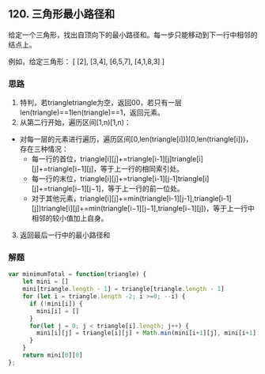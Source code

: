 ## 120. 三角形最小路径和
给定一个三角形，找出自顶向下的最小路径和。每一步只能移动到下一行中相邻的结点上。

例如，给定三角形：
[
     [2],
    [3,4],
   [6,5,7],
  [4,1,8,3]
]

### 思路
1. 特判，若triangletriangle为空，返回00，若只有一层len(triangle)==1len(triangle)==1，返回元素。
2. 从第二行开始，遍历区间[1,n)[1,n)：
  - 对每一层的元素进行遍历，遍历区间[0,len(triangle[i]))[0,len(triangle[i]))，存在三种情况：
    - 每一行的首位，triangle[i][j]+=triangle[i-1][j]triangle[i][j]+=triangle[i−1][j]，等于上一行的相同索引处。
    - 每一行的末位，triangle[i][j]+=triangle[i-1][j-1]triangle[i][j]+=triangle[i−1][j−1]，等于上一行的前一位处。
    - 对于其他元素，triangle[i][j]+=min(triangle[i-1][j-1],triangle[i-1][j])triangle[i][j]+=min(triangle[i−1][j−1],triangle[i−1][j])，等于上一行中相邻的较小值加上自身。
3. 返回最后一行中的最小路径和


### 解题
```javascript
var minimumTotal = function(triangle) {
    let mini = []
    mini[triangle.length - 1] = triangle[triangle.length - 1]
    for (let i = triangle.length -2; i >=0; --i) {
      if (!mini[i]) {
        mini[i] = []
      }
      for(let j = 0; j < triangle[i].length; j++) {
        mini[i][j] = triangle[i][j] + Math.min(mini[i+1][j], mini[i+1][j+1])
      }
    }
    return mini[0][0] 
};
```